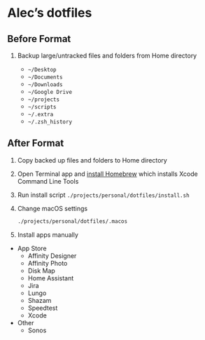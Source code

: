 # Alec’s dotfiles

## Before Format

1. Backup large/untracked files and folders from Home directory

    - `~/Desktop`
    - `~/Documents`
    - `~/Downloads`
    - `~/Google Drive`
    - `~/projects`
    - `~/scripts`
    - `~/.extra`
    - `~/.zsh_history`

## After Format

1. Copy backed up files and folders to Home directory

2. Open Terminal app and [install Homebrew](https://brew.sh/) which installs Xcode Command Line Tools

3. Run install script `./projects/personal/dotfiles/install.sh`

4. Change macOS settings
    ```sh
    ./projects/personal/dotfiles/.macos
    ```

3. Install apps manually

  - App Store
    - Affinity Designer
    - Affinity Photo
    - Disk Map
    - Home Assistant
    - Jira
    - Lungo
    - Shazam
    - Speedtest
    - Xcode
  - Other
    - Sonos
